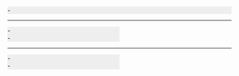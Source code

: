 <style>.box { background-color: #eee; }</style>

<div class="x-container">

<div class="box">-</div>

</div>

* * *

<div class="x-container">

<div class="x-row">

<div class="x-col" style="width:50%;">

<div class="box">-</div>

</div>

<div class="x-col" style="width:50%;">

<div class="box">-</div>

</div>

</div>

</div>

* * *

<div class="x-container x-row">

<div class="x-col" style="width:50%;">

<div class="box">-</div>

</div>

<div class="x-col" style="width:50%;">

<div class="box">-</div>

</div>

</div>